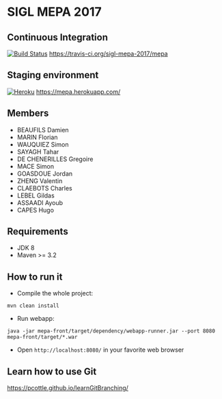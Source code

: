 SIGL MEPA 2017
====

Continuous Integration
---------------
[![Build Status](https://travis-ci.org/sigl-mepa-2017/mepa.svg?branch=master)](https://travis-ci.org/sigl-mepa-2017/mepa)
https://travis-ci.org/sigl-mepa-2017/mepa

Staging environment
---------------
[![Heroku](http://heroku-badge.herokuapp.com/?app=mepa&style=flat&svg=1)](https://mepa.herokuapp.com/)
https://mepa.herokuapp.com/

Members
---------------
* BEAUFILS Damien
* MARIN Florian
* WAUQUIEZ Simon
* SAYAGH Tahar
* DE CHENERILLES Gregoire
* MACE Simon
* GOASDOUE Jordan
* ZHENG Valentin
* CLAEBOTS Charles
* LEBEL Gildas
* ASSAADI Ayoub
* CAPES Hugo

Requirements
---------------
* JDK 8
* Maven >= 3.2

How to run it
---------------
* Compile the whole project:
```
mvn clean install
```
* Run webapp:
```
java -jar mepa-front/target/dependency/webapp-runner.jar --port 8080 mepa-front/target/*.war
```
* Open `http://localhost:8080/` in your favorite web browser

Learn how to use Git
---------------
https://pcottle.github.io/learnGitBranching/
